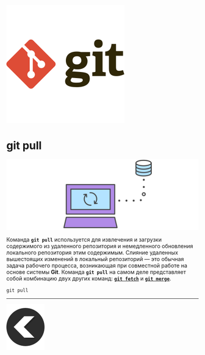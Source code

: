 [![back](/img/git-svgrepo-com.svg)](./readme.md) 
# **git pull**

![pull](/img/remote.svg)


Команда **`git pull`** используется для извлечения и загрузки содержимого из удаленного репозитория и немедленного обновления локального репозитория этим содержимым. Слияние удаленных вышестоящих изменений в локальный репозиторий — это обычная задача рабочего процесса, возникающая при совместной работе на основе системы **Git**. Команда **`git pull`** на самом деле представляет собой комбинацию двух других команд: [**`git fetch`**](./fetch.md) и [**`git merge`**](./merge.md).

```
git pull
```
---
[![back](/img/left-arrow-back-svgrepo-com.svg)](./readme.md)

